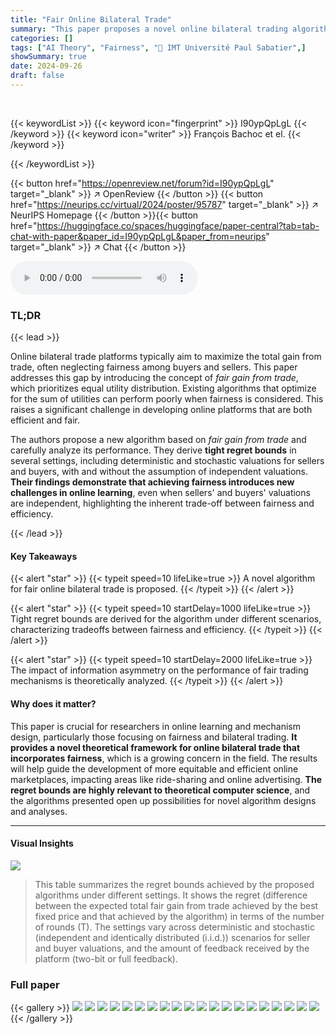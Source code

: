 ```yaml
---
title: "Fair Online Bilateral Trade"
summary: "This paper proposes a novel online bilateral trading algorithm maximizing the *fair* gain from trade and provides tight regret bounds under various settings."
categories: []
tags: ["AI Theory", "Fairness", "🏢 IMT Université Paul Sabatier",]
showSummary: true
date: 2024-09-26
draft: false
---
```


<br>

{{< keywordList >}}
{{< keyword icon="fingerprint" >}} I90ypQpLgL {{< /keyword >}}
{{< keyword icon="writer" >}} François Bachoc et el. {{< /keyword >}}
 
{{< /keywordList >}}

{{< button href="https://openreview.net/forum?id=I90ypQpLgL" target="_blank" >}}
↗ OpenReview
{{< /button >}}
{{< button href="https://neurips.cc/virtual/2024/poster/95787" target="_blank" >}}
↗ NeurIPS Homepage
{{< /button >}}{{< button href="https://huggingface.co/spaces/huggingface/paper-central?tab=tab-chat-with-paper&paper_id=I90ypQpLgL&paper_from=neurips" target="_blank" >}}
↗ Chat
{{< /button >}}



<audio controls>
    <source src="https://ai-paper-reviewer.com/I90ypQpLgL/podcast.wav" type="audio/wav">
    Your browser does not support the audio element.
</audio>


### TL;DR


{{< lead >}}

Online bilateral trade platforms typically aim to maximize the total gain from trade, often neglecting fairness among buyers and sellers. This paper addresses this gap by introducing the concept of *fair gain from trade*, which prioritizes equal utility distribution. Existing algorithms that optimize for the sum of utilities can perform poorly when fairness is considered. This raises a significant challenge in developing online platforms that are both efficient and fair.

The authors propose a new algorithm based on *fair gain from trade* and carefully analyze its performance. They derive **tight regret bounds** in several settings, including deterministic and stochastic valuations for sellers and buyers, with and without the assumption of independent valuations. **Their findings demonstrate that achieving fairness introduces new challenges in online learning**, even when sellers' and buyers' valuations are independent, highlighting the inherent trade-off between fairness and efficiency.

{{< /lead >}}


#### Key Takeaways

{{< alert "star" >}}
{{< typeit speed=10 lifeLike=true >}} A novel algorithm for fair online bilateral trade is proposed. {{< /typeit >}}
{{< /alert >}}

{{< alert "star" >}}
{{< typeit speed=10 startDelay=1000 lifeLike=true >}} Tight regret bounds are derived for the algorithm under different scenarios, characterizing tradeoffs between fairness and efficiency. {{< /typeit >}}
{{< /alert >}}

{{< alert "star" >}}
{{< typeit speed=10 startDelay=2000 lifeLike=true >}} The impact of information asymmetry on the performance of fair trading mechanisms is theoretically analyzed. {{< /typeit >}}
{{< /alert >}}

#### Why does it matter?
This paper is crucial for researchers in online learning and mechanism design, particularly those focusing on fairness and bilateral trading.  **It provides a novel theoretical framework for online bilateral trade that incorporates fairness**, which is a growing concern in the field. The results will help guide the development of more equitable and efficient online marketplaces, impacting areas like ride-sharing and online advertising.  **The regret bounds are highly relevant to theoretical computer science**, and the algorithms presented open up possibilities for novel algorithm designs and analyses.

------
#### Visual Insights





![](https://ai-paper-reviewer.com/I90ypQpLgL/tables_1_1.jpg)

> This table summarizes the regret bounds achieved by the proposed algorithms under different settings.  It shows the regret (difference between the expected total fair gain from trade achieved by the best fixed price and that achieved by the algorithm) in terms of the number of rounds (T). The settings vary across deterministic and stochastic (independent and identically distributed (i.i.d.)) scenarios for seller and buyer valuations, and the amount of feedback received by the platform (two-bit or full feedback).





### Full paper

{{< gallery >}}
<img src="https://ai-paper-reviewer.com/I90ypQpLgL/1.png" class="grid-w50 md:grid-w33 xl:grid-w25" />
<img src="https://ai-paper-reviewer.com/I90ypQpLgL/2.png" class="grid-w50 md:grid-w33 xl:grid-w25" />
<img src="https://ai-paper-reviewer.com/I90ypQpLgL/3.png" class="grid-w50 md:grid-w33 xl:grid-w25" />
<img src="https://ai-paper-reviewer.com/I90ypQpLgL/4.png" class="grid-w50 md:grid-w33 xl:grid-w25" />
<img src="https://ai-paper-reviewer.com/I90ypQpLgL/5.png" class="grid-w50 md:grid-w33 xl:grid-w25" />
<img src="https://ai-paper-reviewer.com/I90ypQpLgL/6.png" class="grid-w50 md:grid-w33 xl:grid-w25" />
<img src="https://ai-paper-reviewer.com/I90ypQpLgL/7.png" class="grid-w50 md:grid-w33 xl:grid-w25" />
<img src="https://ai-paper-reviewer.com/I90ypQpLgL/8.png" class="grid-w50 md:grid-w33 xl:grid-w25" />
<img src="https://ai-paper-reviewer.com/I90ypQpLgL/9.png" class="grid-w50 md:grid-w33 xl:grid-w25" />
<img src="https://ai-paper-reviewer.com/I90ypQpLgL/10.png" class="grid-w50 md:grid-w33 xl:grid-w25" />
<img src="https://ai-paper-reviewer.com/I90ypQpLgL/11.png" class="grid-w50 md:grid-w33 xl:grid-w25" />
<img src="https://ai-paper-reviewer.com/I90ypQpLgL/12.png" class="grid-w50 md:grid-w33 xl:grid-w25" />
<img src="https://ai-paper-reviewer.com/I90ypQpLgL/13.png" class="grid-w50 md:grid-w33 xl:grid-w25" />
<img src="https://ai-paper-reviewer.com/I90ypQpLgL/14.png" class="grid-w50 md:grid-w33 xl:grid-w25" />
<img src="https://ai-paper-reviewer.com/I90ypQpLgL/15.png" class="grid-w50 md:grid-w33 xl:grid-w25" />
<img src="https://ai-paper-reviewer.com/I90ypQpLgL/16.png" class="grid-w50 md:grid-w33 xl:grid-w25" />
<img src="https://ai-paper-reviewer.com/I90ypQpLgL/17.png" class="grid-w50 md:grid-w33 xl:grid-w25" />
<img src="https://ai-paper-reviewer.com/I90ypQpLgL/18.png" class="grid-w50 md:grid-w33 xl:grid-w25" />
<img src="https://ai-paper-reviewer.com/I90ypQpLgL/19.png" class="grid-w50 md:grid-w33 xl:grid-w25" />
<img src="https://ai-paper-reviewer.com/I90ypQpLgL/20.png" class="grid-w50 md:grid-w33 xl:grid-w25" />
{{< /gallery >}}